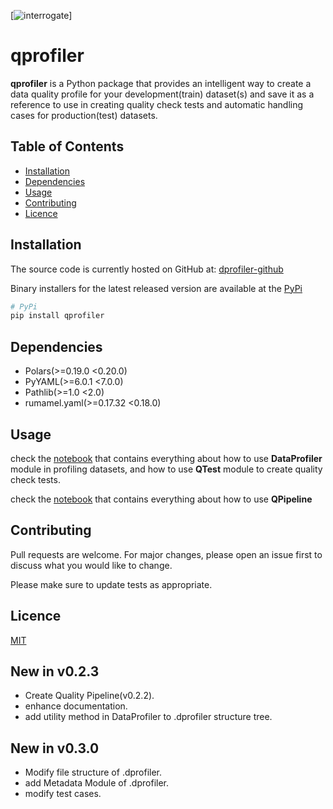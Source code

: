 [![interrogate](./badges/interrogate_badge.svg)]

# qprofiler

**qprofiler** is a Python package that provides an intelligent way to create a data quality profile for your development(train) dataset(s) and save it as a reference to use in creating quality check tests and automatic handling cases for production(test) datasets.

## Table of Contents

- [Installation](#installation)
- [Dependencies](#dependencies)
- [Usage](#usage)
- [Contributing](#contributing)
- [Licence](#licence)

## Installation
The source code is currently hosted on GitHub at:
[dprofiler-github](https://github.com/Ezzaldin97/dprofiler)

Binary installers for the latest released version are available at the [PyPi](https://pypi.org/)
```bash
# PyPi
pip install qprofiler
```
## Dependencies

- Polars(>=0.19.0 <0.20.0)
- PyYAML(>=6.0.1 <7.0.0)
- Pathlib(>=1.0 <2.0)
- rumamel.yaml(>=0.17.32 <0.18.0)

## Usage

check the [notebook](notebooks/intro.ipynb) that contains everything about how to use **DataProfiler** module in profiling datasets, and how to use **QTest** module to create quality check tests.

check the [notebook](notebooks/quality_pipeline.ipynb) that contains everything about how to use **QPipeline** 

## Contributing

Pull requests are welcome. For major changes, please open an issue first
to discuss what you would like to change.

Please make sure to update tests as appropriate.

## Licence
[MIT](LICENSE)

## New in v0.2.3

- Create Quality Pipeline(v0.2.2).
- enhance documentation.
- add utility method in DataProfiler to .dprofiler structure tree.

## New in v0.3.0

- Modify file structure of .dprofiler.
- add Metadata Module of .dprofiler.
- modify test cases.